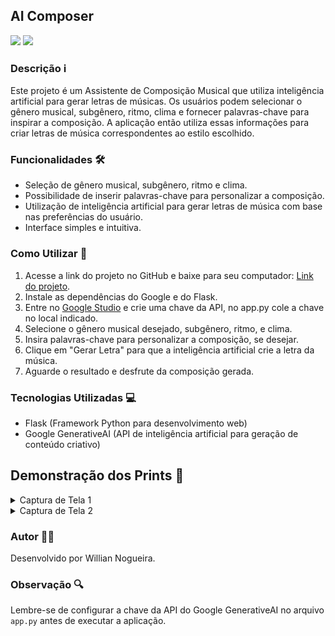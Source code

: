 ﻿## AI Composer
<img src="https://camo.githubusercontent.com/c3e5603c2d6a86a3099ff66e1fa802a86aa595c034530fb93976c4520d916d8f/68747470733a2f2f6c6f676f73706e672e6f72672f646f776e6c6f61642f676f6f676c652d67656d696e692f676f6f676c652d67656d696e692d3235362e706e67"></img>
<img src="https://avatars.githubusercontent.com/u/4975968?s=200&v=4"></img>

### Descrição ℹ️
Este projeto é um Assistente de Composição Musical que utiliza inteligência artificial para gerar letras de músicas. Os usuários podem selecionar o gênero musical, subgênero, ritmo, clima e fornecer palavras-chave para inspirar a composição. A aplicação então utiliza essas informações para criar letras de música correspondentes ao estilo escolhido.

### Funcionalidades 🛠️
- Seleção de gênero musical, subgênero, ritmo e clima.
- Possibilidade de inserir palavras-chave para personalizar a composição.
- Utilização de inteligência artificial para gerar letras de música com base nas preferências do usuário.
- Interface simples e intuitiva.

### Como Utilizar 🚀
1. Acesse a link do projeto no GitHub e baixe para seu computador: [Link do projeto](https://github.com/WillianNog/Ai_Composer_Alura).
2. Instale as dependências do Google e do Flask.
3. Entre no [Google Studio](https://aistudio.google.com/) e crie uma chave da API, no app.py cole a chave no local indicado.
4. Selecione o gênero musical desejado, subgênero, ritmo, e clima.
5. Insira palavras-chave para personalizar a composição, se desejar.
6. Clique em "Gerar Letra" para que a inteligência artificial crie a letra da música.
7. Aguarde o resultado e desfrute da composição gerada.

### Tecnologias Utilizadas 💻
- Flask (Framework Python para desenvolvimento web)
- Google GenerativeAI (API de inteligência artificial para geração de conteúdo criativo)

## Demonstração dos Prints 📸

<details>
  <summary>Captura de Tela 1</summary>
  
  ![Captura de Tela 1](https://github.com/WillianNog/Ai_Composer_Alura/blob/main/Captura%20de%20tela%202024-05-10%20013340.png)
</details>

<details>
  <summary>Captura de Tela 2</summary>
  
  ![Captura de Tela 2](https://github.com/WillianNog/Ai_Composer_Alura/blob/main/Captura%20de%20tela%202024-05-10%20013614.png)
</details>


### Autor 👨‍💻
Desenvolvido por Willian Nogueira.

### Observação 🔍
Lembre-se de configurar a chave da API do Google GenerativeAI no arquivo `app.py` antes de executar a aplicação.




